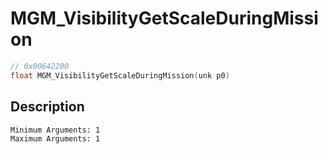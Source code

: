 # MGM_VisibilityGetScaleDuringMission
```c
// 0x00642200
float MGM_VisibilityGetScaleDuringMission(unk p0)
```
## Description
```
Minimum Arguments: 1
Maximum Arguments: 1
```
